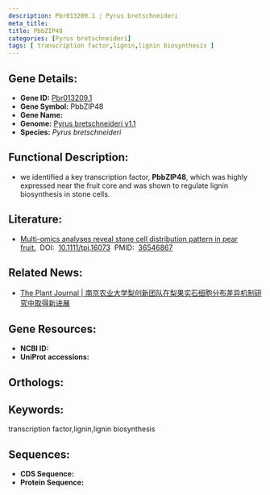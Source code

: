 ```yaml
---
description: Pbr013209.1 ; Pyrus bretschneideri
meta_title:
title: PbbZIP48
categories: [Pyrus bretschneideri]
tags: [ transcription factor,lignin,lignin biosynthesis ]
---
```


## Gene Details:
- **Gene ID:**	[Pbr013209.1]()
- **Gene Symbol:** PbbZIP48
- **Gene Name:** 
- **Genome:** [Pyrus bretschneideri v1.1]()
- **Species:** *Pyrus bretschneideri*

## Functional Description:
   - we identified a key transcription factor, **PbbZIP48**, which was highly expressed near the fruit core and was shown to regulate lignin biosynthesis in stone cells.

## Literature:
   - [Multi-omics analyses reveal stone cell distribution pattern in pear fruit.]( https://onlinelibrary.wiley.com/doi/10.1111/tpj.16073)&nbsp;&nbsp;DOI:&nbsp;&nbsp;[10.1111/tpj.16073](https://onlinelibrary.wiley.com/doi/10.1111/tpj.16073)&nbsp;&nbsp;PMID:&nbsp;&nbsp;[36546867](https://pubmed.ncbi.nlm.nih.gov/36546867/)

## Related News:
   - [The Plant Journal  | 南京农业大学梨创新团队在梨果实石细胞分布差异机制研究中取得新进展](https://mp.weixin.qq.com/s?__biz=Mzg3MDEwNDEyMg==&mid=2247543415&idx=2&sn=6c2ed9210472513c05b0d4b26eeae505&chksm=ce908722f9e70e34591bfbab45941b578bf75e0241e4f693def40697a269d42d094f428dddfb&scene=27#wechat_redirect)

## Gene Resources:
- **NCBI ID:** [](https://www.ncbi.nlm.nih.gov/gene/?term=)
- **UniProt accessions:** [](https://www.uniprot.org/uniprotkb//entry)

## Orthologs:


## Keywords:
transcription factor,lignin,lignin biosynthesis

## Sequences:
- **CDS Sequence:**
- **Protein Sequence:**
